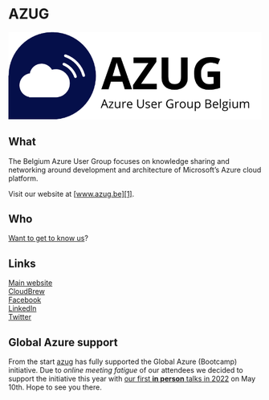 # AZUG

![azug logo][7]

## What

The Belgium Azure User Group focuses on knowledge sharing and networking around development and architecture of Microsoft’s Azure cloud platform.

Visit our website at [www.azug.be][1].

## Who

[Want to get to know us][0]?

## Links

[Main website][1]  
[CloudBrew][2]  
[Facebook][3]  
[LinkedIn][4]  
[Twitter][5]  

## Global Azure support

From the start [azug][1] has fully supported the Global Azure (Bootcamp) initiative. Due to _online meeting fatigue_ of our attendees we decided to support the initiative this year with [our first __in person__ talks in 2022][6] on May 10th. Hope to see you there.

[0]: https://www.azug.be/about
[1]: https://www.azug.be
[2]: https://www.cloudbrew.be/
[3]: https://www.facebook.com/AZUGBelgium/
[4]: https://www.linkedin.com/groups/2282351/
[5]: https://twitter.com/azugbe
[6]: https://www.azug.be/events/2022/05/10/kubernetes-and-data-platforms
[7]: azug.png
